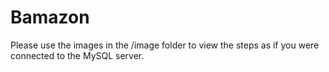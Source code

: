 # Bamazon

Please use the images in the /image folder to view the steps as if you were connected to the MySQL server.
